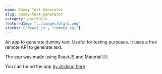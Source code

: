 ```yaml
---
name: Dummy Text Generator
slug: dummy-text-generator
category: portfolio
featuredImg: "../images/dtg-b.png"
stacks: ["react-js", "remote api"]
---
```


An app to generate dummy text. Useful for testing purposes. It uses a free remote API to generate text.

The app was made using ReactJS and Material UI.

You can found the app [by clicking here](https://imranmollajoy.github.io/dummy-text-generator/)

